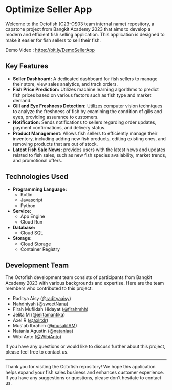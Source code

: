 # Optimize Seller App

Welcome to the Octofish (C23-OS03 team internal name) repository, a capstone project from Bangkit Academy 2023 that aims to develop a modern and efficient fish selling application. This application is designed to make it easier for fish sellers to sell their fish.

Demo Video : https://bit.ly/DemoSellerApp

## Key Features

- **Seller Dashboard:** A dedicated dashboard for fish sellers to manage their store, view sales analytics, and track orders.
- **Fish Price Prediction:** Utilizes machine learning algorithms to predict fish prices based on various factors such as fish type and market demand.
- **Gill and Eye Freshness Detection:** Utilizes computer vision techniques to analyze the freshness of fish by examining the condition of gills and eyes, providing assurance to customers.
- **Notification:** Sends notifications to sellers regarding order updates, payment confirmations, and delivery status.
- **Product Management:** Allows fish sellers to efficiently manage their inventory, including adding new fish products, editing existing ones, and removing products that are out of stock.
- **Latest Fish Sale News:** provides users with the latest news and updates related to fish sales, such as new fish species availability, market trends, and promotional offers.

## Technologies Used

- **Programming Language:** 
    - Kotlin 
    - Javascript
    - Python 
- **Service:**
    - App Engine
    - Cloud Run
- **Database:** 
    - Cloud SQL
- **Storage:** 
    - Cloud Storage
    - Container Registry    

## Development Team

The Octofish development team consists of participants from Bangkit Academy 2023 with various backgrounds and expertise. Here are the team members who contributed to this project:

- Raditya Aisy ([@radityaaisy](https://github.com/raditya-aisy))
- Nahdhiyah ([@sweetNana](https://github.com/sweetNana))
- Firah Mufiidah Hidayat ([@firahmhh](https://github.com/firahmhh))
- Jelita M ([@jelitamantika](https://github.com/jelitamantika))
- Axel R ([@axlrxlr](https://github.com/axlrxlr))
- Mus'ab Ibrahim ([@musabIAM](https://github.com/musabIAM))
- Natania Agustin ([@nataniaa](https://github.com/nataniaa))
- Wibi Anto ([@WibiAnto](https://github.com/WibiAnto))


If you have any questions or would like to discuss further about this project, please feel free to contact us.

---

Thank you for visiting the Octofish repository! We hope this application helps expand your fish sales business and enhances customer experience. If you have any suggestions or questions, please don't hesitate to contact us.
